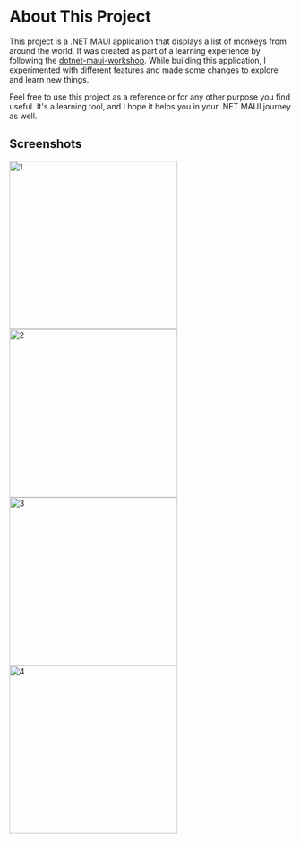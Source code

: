 # About This Project

This project is a .NET MAUI application that displays a list of monkeys from around the world. It was created as part of a learning experience by following the [dotnet-maui-workshop](https://github.com/dotnet-presentations/dotnet-maui-workshop). While building this application, I experimented with different features and made some changes to explore and learn new things.

Feel free to use this project as a reference or for any other purpose you find useful. It's a learning tool, and I hope it helps you in your .NET MAUI journey as well.

## Screenshots

<img src="https://github.com/user-attachments/assets/59f70cd6-c1c7-483c-9ac1-3af6dd92e763" alt="1" width="300">
<img src="https://github.com/user-attachments/assets/61ac570c-23a8-4751-b432-7348c77782a2" alt="2" width="300">

<img src="https://github.com/user-attachments/assets/6e2962ba-327b-429b-a4b4-263715f32e13" alt="3" width="300">
<img src="https://github.com/user-attachments/assets/053271ef-db8e-4298-8e73-fc0817e3bebc" alt="4" width="300">
